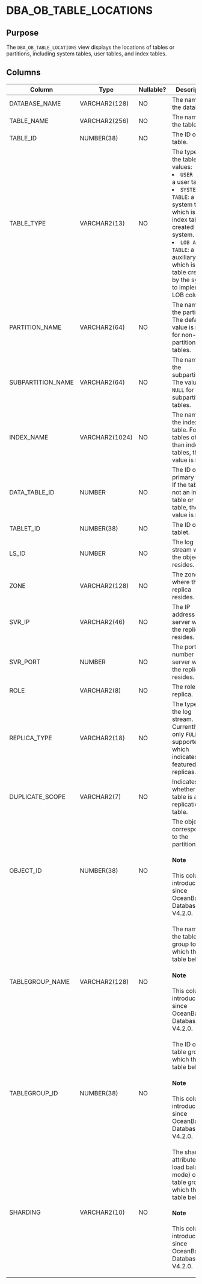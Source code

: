 # DBA_OB_TABLE_LOCATIONS

## Purpose

The `DBA_OB_TABLE_LOCATIONS` view displays the locations of tables or partitions, including system tables, user tables, and index tables.

## Columns

| Column | Type | Nullable? | Description |
| --- | --- | --- | --- |
| DATABASE_NAME | VARCHAR2(128) | NO | The name of the database. |
| TABLE_NAME | VARCHAR2(256) | NO | The name of the table. |
| TABLE_ID | NUMBER(38) | NO | The ID of the table. |
| TABLE_TYPE | VARCHAR2(13) | NO | The type of the table.Valid values:<li>`USER TABLE`: a user table.<li>`SYSTEM TABLE`: a system table, which is an index table created by the system.<li>`LOB AUX TABLE`: a LOB auxiliary table, which is a table created by the system to implement LOB columns. |
| PARTITION_NAME | VARCHAR2(64) | NO | The name of the partition. The default value is `NULL` for non-partitioned tables. |
| SUBPARTITION_NAME | VARCHAR2(64) | NO | The name of the subpartition. The value is `NULL` for non-subpartitioned tables. |
| INDEX_NAME | VARCHAR2(1024) | NO | The name of the index table. For tables other than index tables, the value is `NULL`. |
| DATA_TABLE_ID | NUMBER | NO | The ID of the primary table. If the table is not an index table or LOB table, the value is `NULL`. |
| TABLET_ID | NUMBER(38) | NO | The ID of the tablet. |
| LS_ID | NUMBER | NO | The log stream where the object resides. |
| ZONE | VARCHAR2(128) | NO | The zone where the replica resides. |
| SVR_IP | VARCHAR2(46) | NO | The IP address of the server where the replica resides. |
| SVR_PORT | NUMBER | NO | The port number of the server where the replica resides. |
| ROLE | VARCHAR2(8) | NO | The role of the replica. |
| REPLICA_TYPE | VARCHAR2(18) | NO | The type of the log stream. Currently, only `FULL` is supported, which indicates full-featured replicas. |
| DUPLICATE_SCOPE | VARCHAR2(7) | NO | Indicates whether the table is a replication table. |
| OBJECT_ID | NUMBER(38) | NO | The object ID corresponding to the partition.<main id="notice" type='explain'><h4>Note</h4><p>This column is introduced since OceanBase Database V4.2.0.</p></main> |
| TABLEGROUP_NAME | VARCHAR2(128) | NO | The name of the table group to which the table belongs.<main id="notice" type='explain'><h4>Note</h4><p>This column is introduced since OceanBase Database V4.2.0.</p></main> |
| TABLEGROUP_ID | NUMBER(38) | NO | The ID of the table group to which the table belongs.<main id="notice" type='explain'><h4>Note</h4><p>This column is introduced since OceanBase Database V4.2.0.</p></main> |
| SHARDING | VARCHAR2(10) | NO | The sharding attribute (in load balancing mode) of the table group to which the table belongs.<main id="notice" type='explain'><h4>Note</h4><p>This column is introduced since OceanBase Database V4.2.0.</p></main> |
